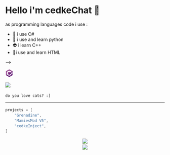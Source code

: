 # Hello i'm cedkeChat 👋

as programming languages code i use :

- 👻 i use C#
- 👾 i use and learn python
- 👽 i learn C++
- 🤯i use and learn HTML

--> 

<code><img height="25" src="https://github.com/devicons/devicon/raw/master/icons/csharp/csharp-original.svg"></code>&nbsp;

<img src="https://lanyard.cnrad.dev/api/916962983958151168">

```text
do you love cats? :]
```

---
```C#
projects = [
    "Grenadine",
    "MamiesMod V5",
    "cedkeInject",
]
```


<div align="center">
    <img align="center" src="https://github-readme-stats.vercel.app/api/top-langs/?username=cedkeChat&layout=compact&theme=github_dark&count_private=true" /><br />    
    <img align="center" src="https://github-readme-stats.vercel.app/api?username=cedkeChat&show_icons=true&theme=github_dark&count_private=true" /><br />
</div>


